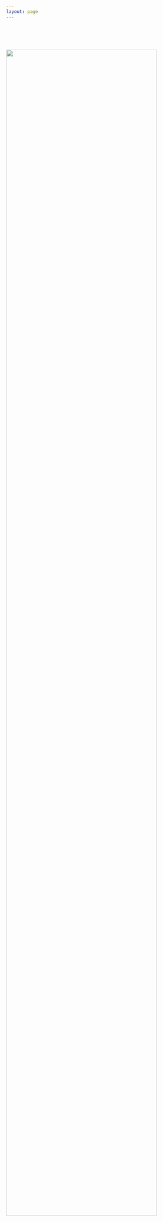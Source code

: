 ```yaml
---
layout: page
---
```


<img class="comm-img" style="max-width: 1250px;margin: 0 auto!important;padding-top: 66px" src="https://pans.ahuaaa.cn/docsimg/banner-emoji.jpg" alt="">
        <Twikoo/>




<style  lang="scss">
.page {
	width: 1200px!important;
    margin: 0 auto!important;
}

.col-box {
	text-align: center!important;
}

@media (max-width: 1920px) {
  .comm-img{
    width: 100%;
    margin: 0 auto;
  }
}

@media (max-width: 1200px) {
.comm-img{
    width: 85%;
    margin: 0 auto;
  }
}

@media (max-width: 992px) {
  .comm-img{
    width: 90%;
    margin: 0 auto;
  }
}

@media (max-width: 768px) {
  .comm-img{
    width: 88%;
    margin: 0 auto;
  }
}

@media (max-width: 500px) {
  .comm-img{
    width: 85%;
    margin: 0 auto;
  }
}
</style>
